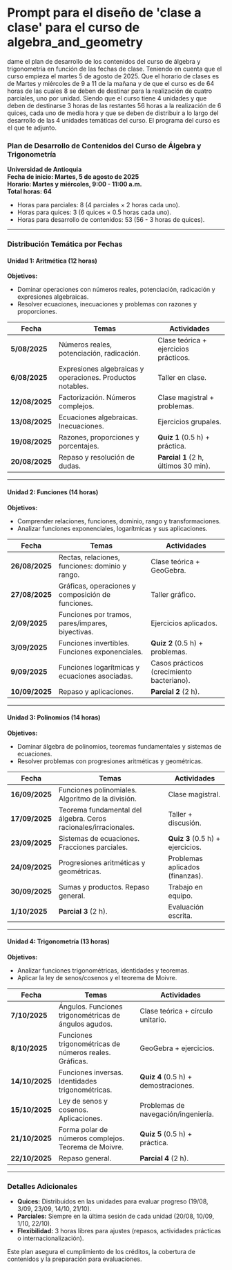 # Prompt para el diseño de 'clase a clase' para el curso de algebra_and_geometry  

dame el plan de desarrollo de los contenidos del curso de álgebra y trigonometría en función de las fechas de clase. Teniendo en cuenta que el curso empieza el martes 5 de agosto de 2025. Que el horario de clases es de Martes y miércoles de 9 a 11 de la mañana y de que el curso es de 64 horas de las cuales 8 se deben de destinar para la realización de cuatro parciales, uno por unidad. Siendo que el curso tiene 4 unidades y que deben de destinarse 3 horas de las restantes 56 horas a la realización de 6 quices, cada uno de media hora y que se deben de distribuir a lo largo del desarrollo de las 4 unidades temáticas del curso. El programa del curso es el que te adjunto.  





### **Plan de Desarrollo de Contenidos del Curso de Álgebra y Trigonometría**  
**Universidad de Antioquia**  
**Fecha de inicio: Martes, 5 de agosto de 2025**  
**Horario: Martes y miércoles, 9:00 - 11:00 a.m.**  
**Total horas: 64**  
- Horas para parciales: 8 (4 parciales × 2 horas cada uno).  
- Horas para quices: 3 (6 quices × 0.5 horas cada uno).  
- Horas para desarrollo de contenidos: 53 (56 - 3 horas de quices).  

---

### **Distribución Temática por Fechas**  

#### **Unidad 1: Aritmética** (12 horas)  
**Objetivos:**  
- Dominar operaciones con números reales, potenciación, radicación y expresiones algebraicas.  
- Resolver ecuaciones, inecuaciones y problemas con razones y proporciones.  

| **Fecha**       | **Temas**                                                                 | **Actividades**                     |  
|-----------------|--------------------------------------------------------------------------|-------------------------------------|  
| **5/08/2025**  | Números reales, potenciación, radicación.                                | Clase teórica + ejercicios prácticos. |  
| **6/08/2025**  | Expresiones algebraicas y operaciones. Productos notables.               | Taller en clase.                    |  
| **12/08/2025** | Factorización. Números complejos.                                        | Clase magistral + problemas.        |  
| **13/08/2025** | Ecuaciones algebraicas. Inecuaciones.                                    | Ejercicios grupales.                |  
| **19/08/2025** | Razones, proporciones y porcentajes.                                     | **Quiz 1** (0.5 h) + práctica.      |  
| **20/08/2025** | Repaso y resolución de dudas.                                            | **Parcial 1** (2 h, últimos 30 min). |  

---

#### **Unidad 2: Funciones** (14 horas)  
**Objetivos:**  
- Comprender relaciones, funciones, dominio, rango y transformaciones.  
- Analizar funciones exponenciales, logarítmicas y sus aplicaciones.  

| **Fecha**       | **Temas**                                                                 | **Actividades**                     |  
|-----------------|--------------------------------------------------------------------------|-------------------------------------|  
| **26/08/2025** | Rectas, relaciones, funciones: dominio y rango.                          | Clase teórica + GeoGebra.           |  
| **27/08/2025** | Gráficas, operaciones y composición de funciones.                        | Taller gráfico.                     |  
| **2/09/2025**  | Funciones por tramos, pares/impares, biyectivas.                         | Ejercicios aplicados.               |  
| **3/09/2025**  | Funciones invertibles. Funciones exponenciales.                          | **Quiz 2** (0.5 h) + problemas.     |  
| **9/09/2025**  | Funciones logarítmicas y ecuaciones asociadas.                           | Casos prácticos (crecimiento bacteriano). |  
| **10/09/2025** | Repaso y aplicaciones.                                                   | **Parcial 2** (2 h).                |  

---

#### **Unidad 3: Polinomios** (14 horas)  
**Objetivos:**  
- Dominar álgebra de polinomios, teoremas fundamentales y sistemas de ecuaciones.  
- Resolver problemas con progresiones aritméticas y geométricas.  

| **Fecha**       | **Temas**                                                                 | **Actividades**                     |  
|-----------------|--------------------------------------------------------------------------|-------------------------------------|  
| **16/09/2025** | Funciones polinomiales. Algoritmo de la división.                        | Clase magistral.                    |  
| **17/09/2025** | Teorema fundamental del álgebra. Ceros racionales/irracionales.          | Taller + discusión.                 |  
| **23/09/2025** | Sistemas de ecuaciones. Fracciones parciales.                            | **Quiz 3** (0.5 h) + ejercicios.    |  
| **24/09/2025** | Progresiones aritméticas y geométricas.                                  | Problemas aplicados (finanzas).     |  
| **30/09/2025** | Sumas y productos. Repaso general.                                       | Trabajo en equipo.                  |  
| **1/10/2025**  | **Parcial 3** (2 h).                                                    | Evaluación escrita.                 |  

---

#### **Unidad 4: Trigonometría** (13 horas)  
**Objetivos:**  
- Analizar funciones trigonométricas, identidades y teoremas.  
- Aplicar la ley de senos/cosenos y el teorema de Moivre.  

| **Fecha**       | **Temas**                                                                 | **Actividades**                     |  
|-----------------|--------------------------------------------------------------------------|-------------------------------------|  
| **7/10/2025**  | Ángulos. Funciones trigonométricas de ángulos agudos.                    | Clase teórica + círculo unitario.   |  
| **8/10/2025**  | Funciones trigonométricas de números reales. Gráficas.                    | GeoGebra + ejercicios.              |  
| **14/10/2025** | Funciones inversas. Identidades trigonométricas.                          | **Quiz 4** (0.5 h) + demostraciones.|  
| **15/10/2025** | Ley de senos y cosenos. Aplicaciones.                                    | Problemas de navegación/ingeniería. |  
| **21/10/2025** | Forma polar de números complejos. Teorema de Moivre.                      | **Quiz 5** (0.5 h) + práctica.      |  
| **22/10/2025** | Repaso general.                                                          | **Parcial 4** (2 h).                |  

---

### **Detalles Adicionales**  
- **Quices:** Distribuidos en las unidades para evaluar progreso (19/08, 3/09, 23/09, 14/10, 21/10).  
- **Parciales:** Siempre en la última sesión de cada unidad (20/08, 10/09, 1/10, 22/10).  
- **Flexibilidad:** 3 horas libres para ajustes (repasos, actividades prácticas o internacionalización).  

Este plan asegura el cumplimiento de los créditos, la cobertura de contenidos y la preparación para evaluaciones.